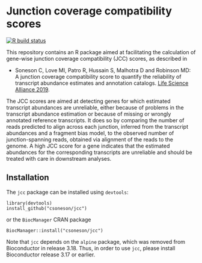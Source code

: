 # Junction coverage compatibility scores

[![R build status](https://github.com/csoneson/jcc/workflows/R-CMD-check/badge.svg)](https://github.com/csoneson/jcc/actions)
<!--[![Codecov.io coverage status](https://codecov.io/github/csoneson/jcc/coverage.svg?branch=master)](https://codecov.io/github/csoneson/jcc)-->


This repository contains an R package aimed at facilitating the calculation of gene-wise junction coverage compatibility (JCC) scores, as described in 

- Soneson C, Love MI, Patro R, Hussain S, Malhotra D and Robinson MD: A junction coverage compatibility score to quantify the reliability of transcript abundance estimates and annotation catalogs. [Life Science Alliance 2019](http://www.life-science-alliance.org/content/2/1/e201800175.abstract).

The JCC scores are aimed at detecting genes for which estimated transcript abundances are unreliable, either because of problems in the transcript abundance estimation or because of missing or wrongly annotated reference transcripts. It does so by comparing the number of reads predicted to align across each junction, inferred from the transcript abundances and a fragment bias model, to the observed number of junction-spanning reads, obtained via alignment of the reads to the genome. A high JCC score for a gene indicates that the estimated abundances for the corresponding transcripts are unreliable and should be treated with care in downstream analyses. 

## Installation

The `jcc` package can be installed using `devtools`:

```
library(devtools)
install_github("csoneson/jcc")
```

or the `BiocManager` CRAN package

```
BiocManager::install("csoneson/jcc")
```

Note that `jcc` depends on the `alpine` package, which was removed from Bioconductor in release 3.18. Thus, in order to use `jcc`, please install Bioconductor release 3.17 or earlier. 
